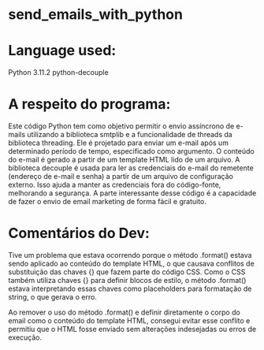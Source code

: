 # send_emails_with_python

# Language used:
   Python 3.11.2
   python-decouple
  
# A respeito do programa:
  Este código Python tem como objetivo permitir o envio assíncrono de e-mails utilizando a biblioteca smtplib e a funcionalidade de threads da biblioteca threading. Ele é projetado para enviar um e-mail após um determinado período de tempo, especificado como argumento. O conteúdo do e-mail é gerado a partir de um template HTML lido de um arquivo.
A biblioteca decouple é usada para ler as credenciais do e-mail do remetente (endereço de e-mail e senha) a partir de um arquivo de configuração externo. Isso ajuda a manter as credenciais fora do código-fonte, melhorando a segurança.
A parte interessante desse código é a capacidade de fazer o envio de email marketing de forma fácil e gratuito.

# Comentários do Dev:
  Tive um problema que estava ocorrendo porque o método .format() estava sendo aplicado ao conteúdo do template HTML, o que causava conflitos de substituição das chaves {} que fazem parte do código CSS. Como o CSS também utiliza chaves {} para definir blocos de estilo, o método .format() estava interpretando essas chaves como placeholders para formatação de string, o que gerava o erro.

Ao remover o uso do método .format() e definir diretamente o corpo do email como o conteúdo do template HTML, consegui evitar esse conflito e permitiu que o HTML fosse enviado sem alterações indesejadas ou erros de execução.

